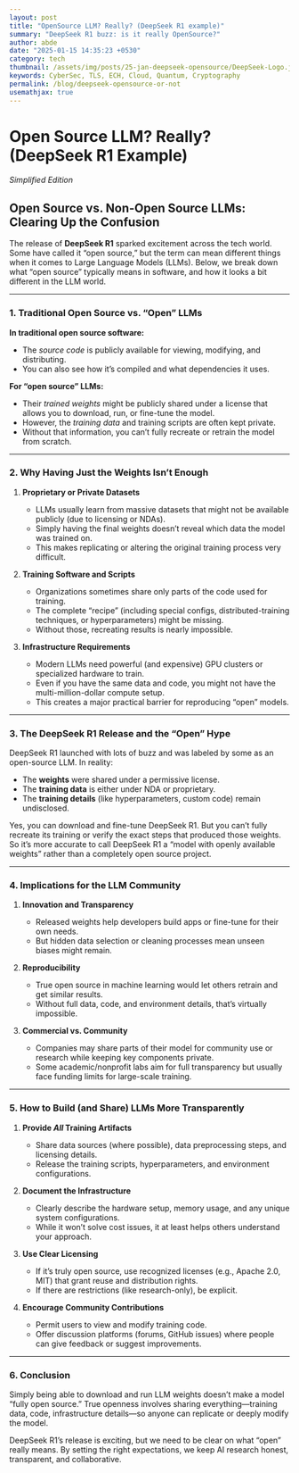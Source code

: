 ```yaml
---
layout: post
title: "OpenSource LLM? Really? (DeepSeek R1 example)"
summary: "DeepSeek R1 buzz: is it really OpenSource?"
author: abde
date: "2025-01-15 14:35:23 +0530"
category: tech
thumbnail: /assets/img/posts/25-jan-deepseek-opensource/DeepSeek-Logo.jpg
keywords: CyberSec, TLS, ECH, Cloud, Quantum, Cryptography
permalink: /blog/deepseek-opensource-or-not
usemathjax: true
---
```


# Open Source LLM? Really? (DeepSeek R1 Example)  
*Simplified Edition*

## Open Source vs. Non-Open Source LLMs: Clearing Up the Confusion

The release of **DeepSeek R1** sparked excitement across the tech world. Some have called it “open source,” but the term can mean different things when it comes to Large Language Models (LLMs). Below, we break down what “open source” typically means in software, and how it looks a bit different in the LLM world.

---

### 1. Traditional Open Source vs. “Open” LLMs

**In traditional open source software:**
- The *source code* is publicly available for viewing, modifying, and distributing.  
- You can also see how it’s compiled and what dependencies it uses.

**For “open source” LLMs:**
- Their *trained weights* might be publicly shared under a license that allows you to download, run, or fine-tune the model.  
- However, the *training data* and training scripts are often kept private.  
- Without that information, you can’t fully recreate or retrain the model from scratch.

---

### 2. Why Having Just the Weights Isn’t Enough

1. **Proprietary or Private Datasets**  
   - LLMs usually learn from massive datasets that might not be available publicly (due to licensing or NDAs).  
   - Simply having the final weights doesn’t reveal which data the model was trained on.  
   - This makes replicating or altering the original training process very difficult.

2. **Training Software and Scripts**  
   - Organizations sometimes share only parts of the code used for training.  
   - The complete “recipe” (including special configs, distributed-training techniques, or hyperparameters) might be missing.  
   - Without those, recreating results is nearly impossible.

3. **Infrastructure Requirements**  
   - Modern LLMs need powerful (and expensive) GPU clusters or specialized hardware to train.  
   - Even if you have the same data and code, you might not have the multi-million-dollar compute setup.  
   - This creates a major practical barrier for reproducing “open” models.

---

### 3. The DeepSeek R1 Release and the “Open” Hype

DeepSeek R1 launched with lots of buzz and was labeled by some as an open-source LLM. In reality:

- The **weights** were shared under a permissive license.  
- The **training data** is either under NDA or proprietary.  
- The **training details** (like hyperparameters, custom code) remain undisclosed.

Yes, you can download and fine-tune DeepSeek R1. But you can’t fully recreate its training or verify the exact steps that produced those weights. So it’s more accurate to call DeepSeek R1 a “model with openly available weights” rather than a completely open source project.

---

### 4. Implications for the LLM Community

1. **Innovation and Transparency**  
   - Released weights help developers build apps or fine-tune for their own needs.  
   - But hidden data selection or cleaning processes mean unseen biases might remain.

2. **Reproducibility**  
   - True open source in machine learning would let others retrain and get similar results.  
   - Without full data, code, and environment details, that’s virtually impossible.

3. **Commercial vs. Community**  
   - Companies may share parts of their model for community use or research while keeping key components private.  
   - Some academic/nonprofit labs aim for full transparency but usually face funding limits for large-scale training.

---

### 5. How to Build (and Share) LLMs More Transparently

1. **Provide *All* Training Artifacts**  
   - Share data sources (where possible), data preprocessing steps, and licensing details.  
   - Release the training scripts, hyperparameters, and environment configurations.

2. **Document the Infrastructure**  
   - Clearly describe the hardware setup, memory usage, and any unique system configurations.  
   - While it won’t solve cost issues, it at least helps others understand your approach.

3. **Use Clear Licensing**  
   - If it’s truly open source, use recognized licenses (e.g., Apache 2.0, MIT) that grant reuse and distribution rights.  
   - If there are restrictions (like research-only), be explicit.

4. **Encourage Community Contributions**  
   - Permit users to view and modify training code.  
   - Offer discussion platforms (forums, GitHub issues) where people can give feedback or suggest improvements.

---

### 6. Conclusion

Simply being able to download and run LLM weights doesn’t make a model “fully open source.” True openness involves sharing everything—training data, code, infrastructure details—so anyone can replicate or deeply modify the model.

DeepSeek R1’s release is exciting, but we need to be clear on what “open” really means. By setting the right expectations, we keep AI research honest, transparent, and collaborative.